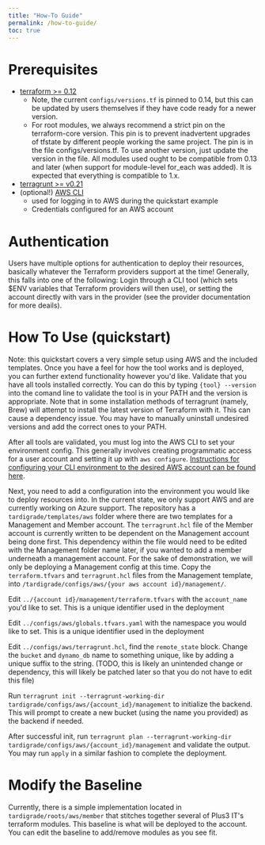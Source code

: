 ```yaml
---
title: "How-To Guide"
permalink: /how-to-guide/
toc: true
---
```


# Prerequisites
* [terraform >= 0.12](https://www.terraform.io/)
  - Note, the current `configs/versions.tf` is pinned to 0.14, but this can be updated by users themselves if they have code ready for a newer version. 
  - For root modules, we always recommend a strict pin on the terraform-core version. This pin is to prevent inadvertent upgrades of tfstate by different people working the same project. The pin is in the file configs/versions.tf. To use another version, just update the version in the file. All modules used ought to be compatible from 0.13 and later (when support for module-level for_each was added). It is expected that everything is compatible to 1.x.
* [terragrunt >= v0.21](https://github.com/gruntwork-io/terragrunt)
* (optional!) [AWS CLI](https://docs.aws.amazon.com/cli/latest/userguide/install-cliv2.html)
  - used for logging in to AWS during the quickstart example
  - Credentials configured for an AWS account


# Authentication
Users have multiple options for authentication to deploy their resources, basically whatever the Terraform providers support at the time! Generally, this falls into one of the following: Login through a CLI tool (which sets $ENV variables that Terraform providers will then use), or setting the account directly with vars in the provider (see the provider documentation for more deails).

# How To Use (quickstart)
Note: this quickstart covers a very simple setup using AWS and the included templates. Once you have a feel for how the tool works and is deployed, you can further extend functionality however you'd like. Validate that you have all tools installed correctly. You can do this by typing `{tool} --version` into the comand line to validate the tool is in your PATH and the version is appropriate. Note that in some installation methods of terragrunt (namely, Brew) will attempt to install the latest version of Terraform with it. This can cause a dependency issue. You may have to manually uninstall undesired versions and add the correct ones to your PATH. 

After all tools are validated, you must log into the AWS CLI to set your environment config. This generally involves creating programmatic access for a user account and setting it up with `aws configure`. [Instructions for configuring your CLI environment to the desired AWS account can be found here](https://docs.aws.amazon.com/cli/latest/userguide/cli-configure-quickstart.html).

Next, you need to add a configuration into the environment you would like to deploy resources into. In the current state, we only support AWS and are currently working on Azure support. The repository has a `tardigrade/templates/aws` folder where there are two templates for a Management and Member account. The `terragrunt.hcl` file of the Member account is currently written to be dependent on the Management account being done first. This dependency within the file would need to be edited with the Management folder name later, if you wanted to add a member underneath a management account. For the sake of demonstration, we will only be deploying a Management config at this time. Copy the `terraform.tfvars` and `terragrunt.hcl` files from the Management template, into `/tardigrade/configs/aws/{your aws account id}/management/`. 

Edit `../{account id}/management/terraform.tfvars` with the `account_name` you'd like to set. This is a unique identifier used in the deployment

Edit `../configs/aws/globals.tfvars.yaml` with the namespace you would like to set. This is a unique identifier used in the deployment

Edit `../configs/aws/terragrunt.hcl`, find the `remote_state` block. Change the `bucket` and `dynamo_db` name to something unique, like by adding a unique suffix to the string.  (TODO, this is likely an unintended change or dependency, this will likely be patched later so that you do not have to edit this file)

Run `terragrunt init --terragrunt-working-dir tardigrade/configs/aws/{account_id}/management` to initialize the backend. This will prompt to create a new bucket (using the name you provided) as the backend if needed. 

After successful init, run `terragrunt plan --terragrunt-working-dir tardigrade/configs/aws/{account_id}/management` and validate the output. You may run `apply` in a similar fashion to complete the deployment. 


# Modify the Baseline
Currently, there is a simple implementation located in `tardigrade/roots/aws/member`
that stitches together several of Plus3 IT's terraform modules. This baseline is
what will be deployed to the account. You can edit the baseline to add/remove modules
as you see fit.
